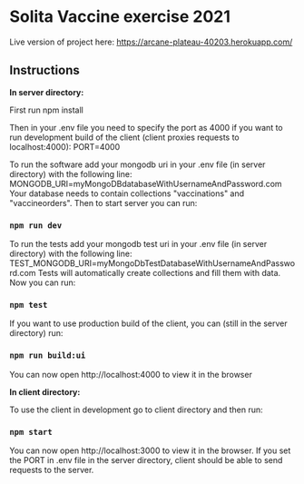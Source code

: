 # Solita Vaccine exercise 2021

Live version of project here: https://arcane-plateau-40203.herokuapp.com/

## Instructions

**In server directory:**

First run npm install

Then in your .env file you need to specify the port as 4000 if you want to run development build of the client (client proxies requests to localhost:4000): PORT=4000

To run the software add your mongodb uri in your .env file (in server directory) with the following line: MONGODB_URI=myMongoDBdatabaseWithUsernameAndPassword.com
Your database needs to contain collections "vaccinations" and "vaccineorders".
Then to start server you can run:

### `npm run dev`

To run the tests add your mongodb test uri in your .env file (in server directory) with the following line: TEST_MONGODB_URI=myMongoDbTestDatabaseWithUsernameAndPassword.com
Tests will automatically create collections and fill them with data.
Now you can run:

### `npm test`

If you want to use production build of the client, you can (still in the server directory) run:

### `npm run build:ui`

You can now open http://localhost:4000 to view it in the browser

**In client directory:**

To use the client in development go to client directory and then run:

### `npm start`

You can now open http://localhost:3000 to view it in the browser. If you set the PORT in .env file in the server directory, client should be able to send requests to the server.
